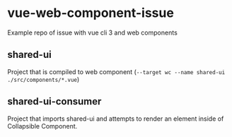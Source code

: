 # vue-web-component-issue
Example repo of issue with vue cli 3 and web components


## shared-ui
Project that is compiled to web component (`--target wc --name shared-ui ./src/components/*.vue`)

## shared-ui-consumer
Project that imports shared-ui and attempts to render an element inside of Collapsible Component. 
